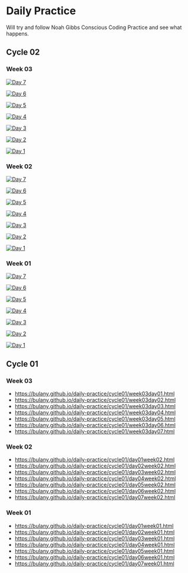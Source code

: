 # Daily Practice

Will try and follow Noah Gibbs Conscious Coding Practice and see what happens.

## Cycle 02

### Week 03
[![Day 7](cycle02/img/week3_day7.svg)](cycle02/week3_day7.html)

[![Day 6](cycle02/img/week3_day6.svg)](cycle02/week3_day6.html)

[![Day 5](cycle02/img/week3_day5.svg)](cycle02/week3_day5.html)

[![Day 4](cycle02/img/week3_day4.svg)](cycle02/week3_day4.html)

[![Day 3](cycle02/img/week3_day3.svg)](cycle02/week3_day3.html)

[![Day 2](cycle02/img/week3_day2.svg)](cycle02/week3_day2.html)

[![Day 1](cycle02/img/week3_day1.svg)](cycle02/week3_day1.html)

### Week 02
[![Day 7](cycle02/img/week2_day7.svg)](cycle02/week2_day7.html)

[![Day 6](cycle02/img/week2_day6.svg)](cycle02/week2_day6.html)

[![Day 5](cycle02/img/week2_day5.svg)](cycle02/week2_day5.html)

[![Day 4](cycle02/img/week2_day4.svg)](cycle02/week2_day4.html)

[![Day 3](cycle02/img/week2_day3.svg)](cycle02/week2_day3.html)

[![Day 2](cycle02/img/week2_day2.svg)](cycle02/week2_day2.html)

[![Day 1](cycle02/img/week2_day1.svg)](cycle02/week2_day1.html)


### Week 01
[![Day 7](cycle02/img/week1_day7.svg)](cycle02/week1_day7.html)

[![Day 6](cycle02/img/week1_day6.svg)](cycle02/week1_day6.html)

[![Day 5](cycle02/img/week1_day5.svg)](cycle02/week1_day5.html)

[![Day 4](cycle02/img/week1_day4.svg)](cycle02/week1_day4.html)

[![Day 3](cycle02/img/week1_day3.svg)](cycle02/week1_day3.html)

[![Day 2](cycle02/img/week1_day2.svg)](cycle02/week1_day2.html)

[![Day 1](cycle02/img/week1_day1.svg)](cycle02/week1_day1.html)


## Cycle 01

### Week 03
 - https://bulany.github.io/daily-practice/cycle01/week03day01.html
 - https://bulany.github.io/daily-practice/cycle01/week03day02.html
 - https://bulany.github.io/daily-practice/cycle01/week03day03.html
 - https://bulany.github.io/daily-practice/cycle01/week03day04.html
 - https://bulany.github.io/daily-practice/cycle01/week03day05.html
 - https://bulany.github.io/daily-practice/cycle01/week03day06.html
 - https://bulany.github.io/daily-practice/cycle01/week03day07.html

### Week 02
 - https://bulany.github.io/daily-practice/cycle01/day01week02.html
 - https://bulany.github.io/daily-practice/cycle01/day02week02.html
 - https://bulany.github.io/daily-practice/cycle01/day03week02.html
 - https://bulany.github.io/daily-practice/cycle01/day04week02.html
 - https://bulany.github.io/daily-practice/cycle01/day05week02.html 
 - https://bulany.github.io/daily-practice/cycle01/day06week02.html 
 - https://bulany.github.io/daily-practice/cycle01/day07week02.html 
  
### Week 01
 - https://bulany.github.io/daily-practice/cycle01/day01week01.html
 - https://bulany.github.io/daily-practice/cycle01/day02week01.html
 - https://bulany.github.io/daily-practice/cycle01/day03week01.html
 - https://bulany.github.io/daily-practice/cycle01/day04week01.html
 - https://bulany.github.io/daily-practice/cycle01/day05week01.html
 - https://bulany.github.io/daily-practice/cycle01/day06week01.html
 - https://bulany.github.io/daily-practice/cycle01/day07week01.html